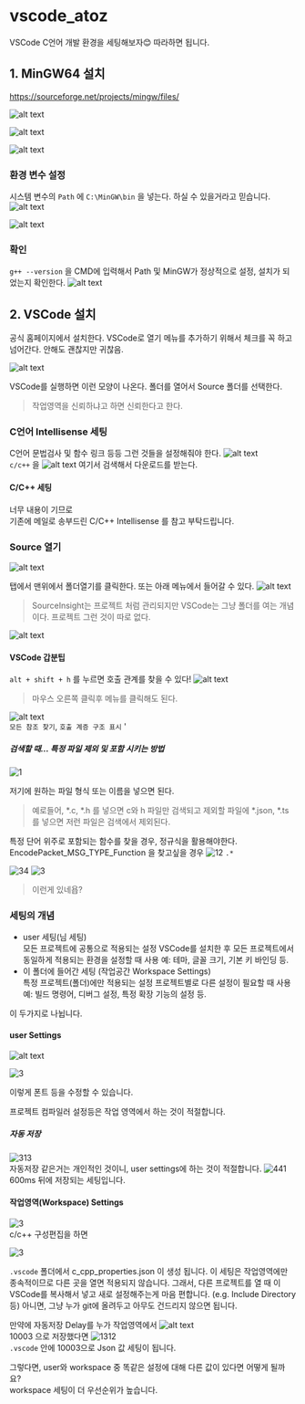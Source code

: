 # vscode_atoz
VSCode C언어 개발 환경을 세팅해보자😊 따라하면 됩니다.

## 1. MinGW64 설치
https://sourceforge.net/projects/mingw/files/

![alt text](image.png)

![alt text]({E6BE91F7-F01E-40D1-B2D4-E2D2008D18D3}.png)

![alt text]({2D52153B-FEEF-43A9-9928-08169A97791E}.png)

### 환경 변수 설정
시스템 변수의 `Path` 에 `C:\MinGW\bin` 을 넣는다.
하실 수 있을거라고 믿습니다.
![alt text]({EA23B7D8-D6BB-40A3-A23F-9772FF27D531}.png)

![alt text]({FC137359-F8B3-45E2-B838-F4A7CAF58219}.png)

### 확인
`g++ --version` 을 CMD에 입력해서 Path 및 MinGW가 정상적으로 설정, 설치가 되었는지 확인한다.
![alt text]({FF3994ED-C00A-4291-8CD2-7339880A8B43}.png)

## 2. VSCode 설치
공식 홈페이지에서 설치한다.
VSCode로 열기 메뉴를 추가하기 위해서 체크를 꼭 하고 넘어간다.
안해도 괜찮지만 귀찮음.

![alt text]({40E31240-0D35-435A-97DD-3C74C34CAD9C}.png)

VSCode를 실행하면 이런 모양이 나온다.
폴더를 열어서 Source 폴더를 선택한다.
> 작업영역을 신뢰하냐고 하면 신뢰한다고 한다.

### C언어 Intellisense 세팅
C언어 문법검사 및 함수 링크 등등 그런 것들을 설정해줘야 한다.
![alt text]({1CCAF41E-3039-4ADF-8DD3-1EB75F501A14}.png)   
`c/c++` 을 ![alt text]({8C68EC84-E55B-4BC1-9D02-21343F9E74C6}.png)
여기서 검색해서 다운로드를 받는다.

#### C/C++ 세팅
너무 내용이 기므로   
기존에 메일로 송부드린 C/C++ Intellisense 를 참고 부탁드립니다.

### Source 열기
![alt text]({64AA0220-F13F-4C27-9BAB-8F927BA9BE44}.png)

탭에서 맨위에서 폴더열기를 클릭한다. 또는 아래 메뉴에서 들어갈 수 있다.
![alt text]({463428D2-FFDA-4C99-B5CE-9684B735575E}.png)

>SourceInsight는 프로젝트 처럼 관리되지만 VSCode는 그냥 폴더를 여는 개념이다. 프로젝트 그런 것이 따로 없다.

![alt text]({0EC1F031-32DB-424E-906E-01B4E55BA165}.png)

#### VSCode 갑분팁
`alt + shift + h` 를 누르면 호출 관계를 찾을 수 있다!
![alt text]({1DC921A3-C18E-4B1F-BF8D-9E39B80B1ABB}.png)
> 마우스 오른쪽 클릭후 메뉴를 클릭해도 된다.

![alt text]({9F886707-C588-4C03-B2AA-97A1CB6CE3C8}.png)   
`모든 참조 찾기`, `호출 계증 구조 표시`  '

##### 검색할 때... 특정 파일 제외 및 포함 시키는 방법
![1]({7EFDE917-A6C5-4ACD-86F9-59E3E2AE36F6}.png)

저기에 원하는 파일 형식 또는 이름을 넣으면 된다. 
> 예로들어, *.c, *.h 를 넣으면 c와 h 파일만 검색되고 제외할 파일에 *.json, *.ts 를 넣으면 저런 파일은 검색에서 제외된다.

특정 단어 위주로 포함되는 함수를 찾을 경우, 정규식을 활용해야한다.   
EncodePacket_MSG_TYPE_Function 을 찾고싶을 경우
![12]({541E8053-2826-41CC-8DF1-A7F567883CFD}.png)
`.*`

![34]({94C067C9-A8ED-41A1-BAE5-EDFBBFDC967D}.png)
![3]({666D426A-C412-4D91-AF45-A78AC3E76F32}.png)
> 이런게 있네욥?

### 세팅의 개념
- user 세팅(님 세팅)   
    모든 프로젝트에 공통으로 적용되는 설정
    VSCode를 설치한 후 모든 프로젝트에서 동일하게 적용되는 환경을 설정할 때 사용
    예: 테마, 글꼴 크기, 기본 키 바인딩 등.
- 이 폴더에 들어간 세팅 (작업공간 Workspace Settings)    
    특정 프로젝트(폴더)에만 적용되는 설정
    프로젝트별로 다른 설정이 필요할 때 사용
    예: 빌드 명령어, 디버그 설정, 특정 확장 기능의 설정 등.

이 두가지로 나뉩니다.

#### user Settings
![alt text]({29CC475C-96CD-4808-9DAB-13529B113BAE}.png)

![3]({75C4F666-1BAC-4D1E-B6D2-096070E5F839}.png)

이렇게 폰트 등을 수정할 수 있습니다.

프로젝트 컴파일러 설정등은 작업 영역에서 하는 것이 적절합니다.

##### 자동 저장
![313]({9C81348C-A56E-42E1-8E5C-C7165CA23EFE}.png)   
자동저장 같은거는 개인적인 것이니, user settings에 하는 것이 적절합니다.
![441]({93CB46FA-32B9-455A-9BBE-B0F2A1475509}.png)   
600ms 뒤에 저장되는 세팅입니다.

#### 작업영역(Workspace) Settings
![3](image-1.png)    
c/c++ 구성편집을 하면 

![3]({82C4D487-5DC3-49CF-B493-523D2C70CEF5}.png)

`.vscode` 폴더에서 c_cpp_properties.json 이 생성 됩니다. 이 세팅은 작업영역에만 종속적이므로 다른 곳을 열면 적용되지 않습니다.
그래서, 다른 프로젝트를 열 때 이 VSCode를 복사해서 넣고 새로 설정해주는게 마음 편합니다. (e.g. Include Directory 등) 아니면, 그냥 누가 git에 올려두고 아무도 건드리지 않으면 됩니다.

만약에 자동저장 Delay를 누가 작업영역에서
![alt text]({F3F213D0-D3A9-45FB-BD25-2C08BECA5309}.png)   
10003 으로 저장했다면
![1312]({3F96F540-6722-4E2D-B039-F89A3C7A8B87}.png)   
`.vscode` 안에 10003으로 Json 값 세팅이 됩니다.

그렇다면, user와 workspace 중 똑같은 설정에 대해 다른 값이 있다면 어떻게 될까요?   
workspace 세팅이 더 우선순위가 높습니다.